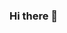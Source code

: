 ### Hi there 👋

<!--
**YusufIA99/YusufIA99** is a ✨ _special_ ✨ repository because its `README.md` (this file) appears on your GitHub profile.

Here are some ideas to get you started:

Im Yusuf a 6th semester IT student, who has a passion for front-end webdevelopment. Most of my projects are build from the ground up, from planning and designing all the way to the finished product. 
